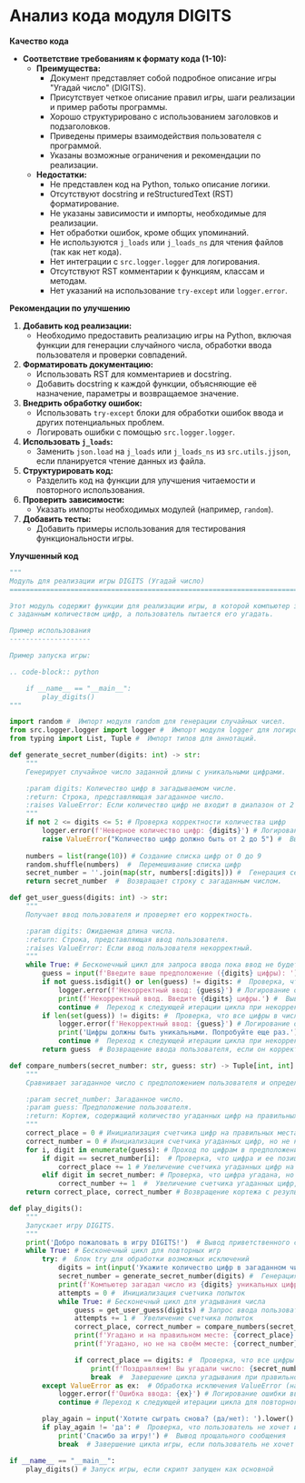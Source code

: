 # Анализ кода модуля DIGITS

**Качество кода**
-   **Соответствие требованиям к формату кода (1-10):**
    -   **Преимущества:**
        -   Документ представляет собой подробное описание игры "Угадай число" (DIGITS).
        -   Присутствует четкое описание правил игры, шаги реализации и пример работы программы.
        -   Хорошо структурировано с использованием заголовков и подзаголовков.
        -   Приведены примеры взаимодействия пользователя с программой.
        -   Указаны возможные ограничения и рекомендации по реализации.
    -   **Недостатки:**
        -   Не представлен код на Python, только описание логики.
        -   Отсутствуют docstring и reStructuredText (RST) форматирование.
        -   Не указаны зависимости и импорты, необходимые для реализации.
        -   Нет обработки ошибок, кроме общих упоминаний.
        -   Не используются `j_loads` или `j_loads_ns` для чтения файлов (так как нет кода).
        -   Нет интеграции с `src.logger.logger` для логирования.
        -   Отсутствуют RST комментарии к функциям, классам и методам.
        -   Нет указаний на использование `try-except` или `logger.error`.

**Рекомендации по улучшению**

1.  **Добавить код реализации:**
    -   Необходимо предоставить реализацию игры на Python, включая функции для генерации случайного числа, обработки ввода пользователя и проверки совпадений.
2.  **Форматировать документацию:**
    -   Использовать RST для комментариев и docstring.
    -   Добавить docstring к каждой функции, объясняющие её назначение, параметры и возвращаемое значение.
3.  **Внедрить обработку ошибок:**
    -   Использовать `try-except` блоки для обработки ошибок ввода и других потенциальных проблем.
    -   Логировать ошибки с помощью `src.logger.logger`.
4.  **Использовать `j_loads`:**
    -   Заменить `json.load` на `j_loads` или `j_loads_ns` из `src.utils.jjson`, если планируется чтение данных из файла.
5.  **Структурировать код:**
    -   Разделить код на функции для улучшения читаемости и повторного использования.
6.  **Проверить зависимости:**
    -   Указать импорты необходимых модулей (например, `random`).
7.  **Добавить тесты:**
    -   Добавить примеры использования для тестирования функциональности игры.

**Улучшенный код**
```python
"""
Модуль для реализации игры DIGITS (Угадай число)
=========================================================================================

Этот модуль содержит функции для реализации игры, в которой компьютер загадывает случайное число
с заданным количеством цифр, а пользователь пытается его угадать.

Пример использования
--------------------

Пример запуска игры:

.. code-block:: python

    if __name__ == "__main__":
        play_digits()
"""

import random #  Импорт модуля random для генерации случайных чисел.
from src.logger.logger import logger #  Импорт модуля logger для логирования ошибок.
from typing import List, Tuple #  Импорт типов для аннотаций.

def generate_secret_number(digits: int) -> str:
    """
    Генерирует случайное число заданной длины с уникальными цифрами.

    :param digits: Количество цифр в загадываемом числе.
    :return: Строка, представляющая загаданное число.
    :raises ValueError: Если количество цифр не входит в диапазон от 2 до 5.
    """
    if not 2 <= digits <= 5: # Проверка корректности количества цифр
        logger.error(f'Неверное количество цифр: {digits}') # Логирование ошибки о неверном количестве цифр
        raise ValueError("Количество цифр должно быть от 2 до 5") #  Выбрасывание исключения, если число цифр некорректно.
    
    numbers = list(range(10)) # Создание списка цифр от 0 до 9
    random.shuffle(numbers)  #  Перемешивание списка цифр
    secret_number = ''.join(map(str, numbers[:digits])) #  Генерация секретного числа из первых 'digits' цифр списка
    return secret_number  #  Возвращает строку с загаданным числом.

def get_user_guess(digits: int) -> str:
    """
    Получает ввод пользователя и проверяет его корректность.

    :param digits: Ожидаемая длина числа.
    :return: Строка, представляющая ввод пользователя.
    :raises ValueError: Если ввод пользователя некорректный.
    """
    while True: # Бесконечный цикл для запроса ввода пока ввод не будет корректным
        guess = input(f'Введите ваше предположение ({digits} цифры): ')  #  Запрос ввода числа у пользователя
        if not guess.isdigit() or len(guess) != digits: #  Проверка, что ввод состоит из цифр и имеет нужную длину.
            logger.error(f'Некорректный ввод: {guess}') # Логирование ошибки о некорректном вводе
            print(f'Некорректный ввод. Введите {digits} цифры.') #  Вывод сообщения об ошибке, если ввод не корректен.
            continue #  Переход к следующей итерации цикла при некорректном вводе
        if len(set(guess)) != digits: #  Проверка, что все цифры в числе уникальны.
            logger.error(f'Некорректный ввод: {guess}') # Логирование ошибки о некорректном вводе
            print('Цифры должны быть уникальными. Попробуйте еще раз.') #  Вывод сообщения об ошибке, если цифры не уникальны.
            continue #  Переход к следующей итерации цикла при некорректном вводе
        return guess  # Возвращение ввода пользователя, если он корректен.

def compare_numbers(secret_number: str, guess: str) -> Tuple[int, int]:
    """
    Сравнивает загаданное число с предположением пользователя и определяет количество совпадений.

    :param secret_number: Загаданное число.
    :param guess: Предположение пользователя.
    :return: Кортеж, содержащий количество угаданных цифр на правильных местах и угаданных, но не на своих местах.
    """
    correct_place = 0 # Инициализация счетчика цифр на правильных местах
    correct_number = 0 # Инициализация счетчика угаданных цифр, но не на правильных местах
    for i, digit in enumerate(guess): # Проход по цифрам в предположении пользователя
        if digit == secret_number[i]:  # Проверка, что цифра и ее позиция совпали
            correct_place += 1 # Увеличение счетчика угаданных цифр на правильных местах
        elif digit in secret_number: # Проверка, что цифра угадана, но не на своем месте
            correct_number += 1  #  Увеличение счетчика угаданных цифр, но не на правильных местах
    return correct_place, correct_number # Возвращение кортежа с результатами сравнения.

def play_digits():
    """
    Запускает игру DIGITS.
    """
    print('Добро пожаловать в игру DIGITS!')  # Вывод приветственного сообщения
    while True: # Бесконечный цикл для повторных игр
        try: #  Блок try для обработки возможных исключений
            digits = int(input('Укажите количество цифр в загаданном числе (от 2 до 5): ')) #  Запрос количества цифр в загадываемом числе
            secret_number = generate_secret_number(digits) #  Генерация секретного числа
            print(f'Компьютер загадал число из {digits} уникальных цифр. Попробуйте угадать!') #  Сообщение о начале игры
            attempts = 0 #  Инициализация счетчика попыток
            while True: # Бесконечный цикл для угадывания числа
                guess = get_user_guess(digits) # Запрос ввода пользователя и проверка корректности ввода
                attempts += 1 #  Увеличение счетчика попыток
                correct_place, correct_number = compare_numbers(secret_number, guess) #  Сравнение введенного числа с секретным
                print(f'Угадано и на правильном месте: {correct_place}') # Вывод количества угаданных цифр на правильных местах
                print(f'Угадано, но не на своём месте: {correct_number}') #  Вывод количества угаданных цифр не на своих местах

                if correct_place == digits: #  Проверка, что все цифры угаданы и на правильных местах
                    print(f'Поздравляем! Вы угадали число: {secret_number} за {attempts} попыток') # Вывод поздравления и количества попыток
                    break  #  Завершение цикла угадывания при правильном ответе
        except ValueError as ex:  # Обработка исключения ValueError (например, некорректный ввод количества цифр)
            logger.error(f'Ошибка ввода: {ex}') # Логирование ошибки ввода
            continue # Переход к следующей итерации цикла для повторного ввода

        play_again = input('Хотите сыграть снова? (да/нет): ').lower()  #  Запрос на повторную игру
        if play_again != 'да': #  Проверка, что пользователь не хочет играть еще раз
            print('Спасибо за игру!') #  Вывод прощального сообщения
            break  # Завершение цикла игры, если пользователь не хочет играть снова

if __name__ == "__main__":
    play_digits() # Запуск игры, если скрипт запущен как основной
```